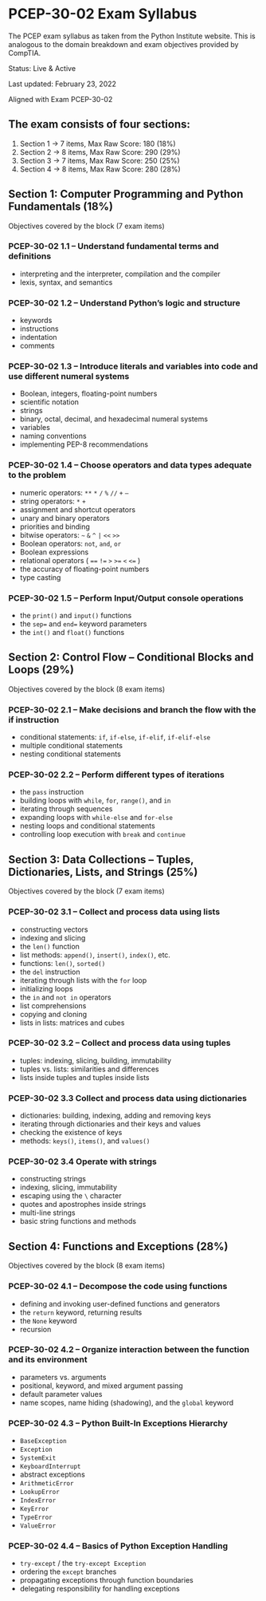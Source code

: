 # PCEP-30-02 Exam Syllabus

The PCEP exam syllabus as taken from the Python Institute website. This is analogous to the domain breakdown and exam objectives provided by CompTIA.

Status: Live &amp; Active

Last updated: February 23, 2022

Aligned with Exam PCEP-30-02

## The exam consists of four sections:

1. Section 1 → 7 items, Max Raw Score: 180 (18%)
2. Section 2 → 8 items, Max Raw Score: 290 (29%)
3. Section 3 → 7 items, Max Raw Score: 250 (25%)
4. Section 4 → 8 items, Max Raw Score: 280 (28%)

## Section 1: Computer Programming and Python Fundamentals (18%)

Objectives covered by the block (7 exam items)

### PCEP-30-02 1.1 – Understand fundamental terms and definitions

* interpreting and the interpreter, compilation and the compiler
* lexis, syntax, and semantics

### PCEP-30-02 1.2 – Understand Python’s logic and structure

* keywords
* instructions
* indentation
* comments

### PCEP-30-02 1.3 – Introduce literals and variables into code and use different numeral systems

* Boolean, integers, floating-point numbers
* scientific notation
* strings
* binary, octal, decimal, and hexadecimal numeral systems
* variables
* naming conventions
* implementing PEP-8 recommendations

### PCEP-30-02 1.4 – Choose operators and data types adequate to the problem

* numeric operators: `**` `*` `/` `%` `//` `+` `–`
* string operators: `*` `+`
* assignment and shortcut operators
* unary and binary operators
* priorities and binding
* bitwise operators: `~` `&` `^` `|` `<<` `>>`
* Boolean operators: `not`, `and`, `or`
* Boolean expressions
* relational operators ( `==` `!=` `>` `>=` `<` `<=` )
* the accuracy of floating-point numbers
* type casting

### PCEP-30-02 1.5 – Perform Input/Output console operations

* the `print()` and `input()` functions
* the `sep=` and `end=` keyword parameters
* the `int()` and `float()` functions

## Section 2: Control Flow – Conditional Blocks and Loops (29%)

Objectives covered by the block (8 exam items)

### PCEP-30-02 2.1 – Make decisions and branch the flow with the if instruction

* conditional statements: `if`, `if-else`, `if-elif`, `if-elif-else`
* multiple conditional statements
* nesting conditional statements

### PCEP-30-02 2.2 – Perform different types of iterations

* the `pass` instruction
* building loops with `while`, `for`, `range()`, and `in`
* iterating through sequences
* expanding loops with `while-else` and `for-else`
* nesting loops and conditional statements
* controlling loop execution with `break` and `continue`

## Section 3: Data Collections – Tuples, Dictionaries, Lists, and Strings (25%)

Objectives covered by the block (7 exam items)

### PCEP-30-02 3.1 – Collect and process data using lists

* constructing vectors
* indexing and slicing
* the `len()` function
* list methods: `append()`, `insert()`, `index()`, etc.
* functions: `len()`, `sorted()`
* the `del` instruction
* iterating through lists with the `for` loop
* initializing loops
* the `in` and `not in` operators
* list comprehensions
* copying and cloning
* lists in lists: matrices and cubes

### PCEP-30-02 3.2 – Collect and process data using tuples

* tuples: indexing, slicing, building, immutability
* tuples vs. lists: similarities and differences
* lists inside tuples and tuples inside lists

### PCEP-30-02 3.3 Collect and process data using dictionaries

* dictionaries: building, indexing, adding and removing keys
* iterating through dictionaries and their keys and values
* checking the existence of keys
* methods: `keys()`, `items()`, and `values()`

### PCEP-30-02 3.4 Operate with strings

* constructing strings
* indexing, slicing, immutability
* escaping using the `\` character
* quotes and apostrophes inside strings
* multi-line strings
* basic string functions and methods

## Section 4: Functions and Exceptions (28%)

Objectives covered by the block (8 exam items)

### PCEP-30-02 4.1 – Decompose the code using functions

* defining and invoking user-defined functions and generators
* the `return` keyword, returning results
* the `None` keyword
* recursion

### PCEP-30-02 4.2 – Organize interaction between the function and its environment

* parameters vs. arguments
* positional, keyword, and mixed argument passing
* default parameter values
* name scopes, name hiding (shadowing), and the `global` keyword

### PCEP-30-02 4.3 – Python Built-In Exceptions Hierarchy

* `BaseException`
* `Exception`
* `SystemExit`
* `KeyboardInterrupt`
* abstract exceptions
* `ArithmeticError`
* `LookupError`
* `IndexError`
* `KeyError`
* `TypeError`
* `ValueError`

### PCEP-30-02 4.4 – Basics of Python Exception Handling

* `try-except` / the `try-except Exception`
* ordering the `except` branches
* propagating exceptions through function boundaries
* delegating responsibility for handling exceptions

